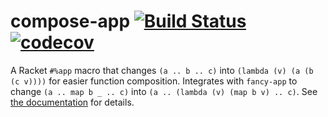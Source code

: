 # compose-app [![Build Status](https://travis-ci.org/jackfirth/compose-app.svg?branch=master)](https://travis-ci.org/jackfirth/compose-app) [![codecov](https://codecov.io/gh/jackfirth/compose-app/branch/master/graph/badge.svg)](https://codecov.io/gh/jackfirth/compose-app)

A Racket `#%app` macro that changes `(a .. b .. c)` into `(lambda (v) (a (b (c v))))` for easier function composition. Integrates with `fancy-app` to change `(a .. map b _ .. c)` into `(a .. (lambda (v) (map b v) .. c)`. See [the documentation](http://docs.racket-lang.org/compose-app/) for details.
